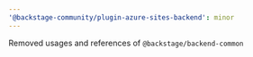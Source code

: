 ```yaml
---
'@backstage-community/plugin-azure-sites-backend': minor
---
```


Removed usages and references of `@backstage/backend-common`
